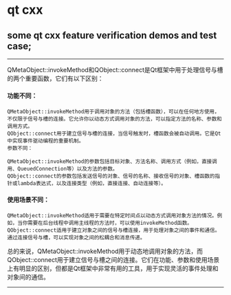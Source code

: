 # qt cxx
## some qt cxx feature verification demos and test case;
***
QMetaObject::invokeMethod和QObject::connect是Qt框架中用于处理信号与槽的两个重要函数，它们有以下区别：
#### 功能不同：
```
QMetaObject::invokeMethod用于调用对象的方法（包括槽函数），可以在任何地方使用，不仅限于信号与槽的连接。它允许你以动态方式调用对象的方法，可以指定方法的名称、参数和调用方式。
QObject::connect用于建立信号与槽的连接，当信号触发时，槽函数会被自动调用。它是Qt中实现事件驱动编程的重要机制。
参数不同：

QMetaObject::invokeMethod的参数包括目标对象、方法名称、调用方式（例如，直接调用、QueuedConnection等）以及方法的参数。
QObject::connect的参数包括发送信号的对象、信号的名称、接收信号的对象、槽函数的指针或lambda表达式，以及连接类型（例如，直接连接、自动连接等）。
```
#### 使用场景不同：
```
QMetaObject::invokeMethod适用于需要在特定时间点以动态方式调用对象方法的情况。例如，当你需要在后台线程中调用主线程的方法时，可以使用invokeMethod函数。
QObject::connect适用于建立对象之间的信号与槽连接，用于处理对象之间的事件和通信。通过连接信号与槽，可以实现对象之间的松耦合和消息传递。
```
总的来说，QMetaObject::invokeMethod用于动态地调用对象的方法，而QObject::connect用于建立信号与槽之间的连接。它们在功能、参数和使用场景上有明显的区别，但都是Qt框架中非常有用的工具，用于实现灵活的事件处理和对象间的通信。
***